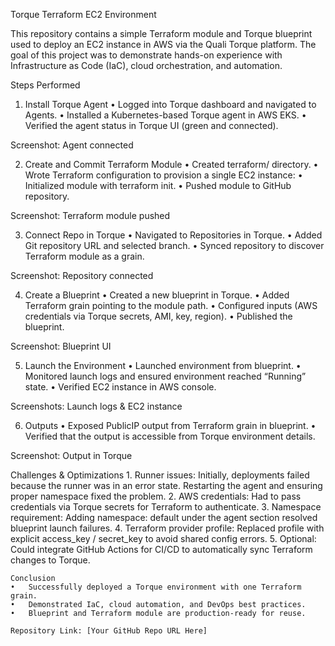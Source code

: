 Torque Terraform EC2 Environment

This repository contains a simple Terraform module and Torque blueprint used to deploy an EC2 instance in AWS via the Quali Torque platform. The goal of this project was to demonstrate hands-on experience with Infrastructure as Code (IaC), cloud orchestration, and automation.

Steps Performed

1. Install Torque Agent
	•	Logged into Torque dashboard and navigated to Agents.
	•	Installed a Kubernetes-based Torque agent in AWS EKS.
	•	Verified the agent status in Torque UI (green and connected).

Screenshot: Agent connected

2. Create and Commit Terraform Module
	•	Created terraform/ directory.
	•	Wrote Terraform configuration to provision a single EC2 instance:
	•	Initialized module with terraform init.
	•	Pushed module to GitHub repository.

Screenshot: Terraform module pushed

3. Connect Repo in Torque
	•	Navigated to Repositories in Torque.
	•	Added Git repository URL and selected branch.
	•	Synced repository to discover Terraform module as a grain.

Screenshot: Repository connected

4. Create a Blueprint
	•	Created a new blueprint in Torque.
	•	Added Terraform grain pointing to the module path.
	•	Configured inputs (AWS credentials via Torque secrets, AMI, key, region).
	•	Published the blueprint.

Screenshot: Blueprint UI

5. Launch the Environment
	•	Launched environment from blueprint.
	•	Monitored launch logs and ensured environment reached “Running” state.
	•	Verified EC2 instance in AWS console.

Screenshots: Launch logs & EC2 instance

6. Outputs
	•	Exposed PublicIP output from Terraform grain in blueprint.
	•	Verified that the output is accessible from Torque environment details.

Screenshot: Output in Torque

Challenges & Optimizations
	1.	Runner issues: Initially, deployments failed because the runner was in an error state. Restarting the agent and ensuring proper namespace fixed the problem.
	2.	AWS credentials: Had to pass credentials via Torque secrets for Terraform to authenticate.
	3.	Namespace requirement: Adding namespace: default under the agent section resolved blueprint launch failures.
	4.	Terraform provider profile: Replaced profile with explicit access_key / secret_key to avoid shared config errors.
	5.	Optional: Could integrate GitHub Actions for CI/CD to automatically sync Terraform changes to Torque.

    Conclusion
	•	Successfully deployed a Torque environment with one Terraform grain.
	•	Demonstrated IaC, cloud automation, and DevOps best practices.
	•	Blueprint and Terraform module are production-ready for reuse.

    Repository Link: [Your GitHub Repo URL Here]